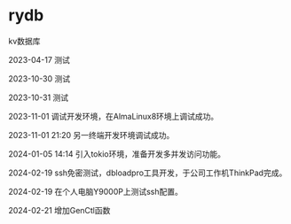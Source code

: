 # rydb
kv数据库

2023-04-17 测试

2023-10-30 测试

2023-10-31 测试

2023-11-01 调试开发环境，在AlmaLinux8环境上调试成功。

2023-11-01 21:20 另一终端开发环境调试成功。

2024-01-05 14:14 引入tokio环境，准备开发多并发访问功能。

2024-02-19  ssh免密测试，dbloadpro工具开发，于公司工作机ThinkPad完成。

2024-02-19 在个人电脑Y9000P上测试ssh配置。

2024-02-21 增加GenCtl函数
